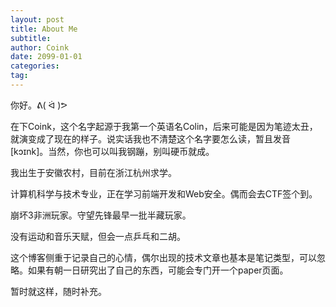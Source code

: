 ```yaml
---
layout: post
title: About Me
subtitle: 
author: Coink
date: 2099-01-01
categories:
tag:
---
```


你好。ᕕ( ᐛ )ᕗ

在下Coink，这个名字起源于我第一个英语名Colin，后来可能是因为笔迹太丑，就演变成了现在的样子。说实话我也不清楚这个名字要怎么读，暂且发音[kɔɪnk]。当然，你也可以叫我钢蹦，别叫硬币就成。

我出生于安徽农村，目前在浙江杭州求学。

计算机科学与技术专业，正在学习前端开发和Web安全。偶而会去CTF签个到。

崩坏3非洲玩家。守望先锋最早一批半藏玩家。

没有运动和音乐天赋，但会一点乒乓和二胡。

这个博客侧重于记录自己的心情，偶尔出现的技术文章也基本是笔记类型，可以忽略。如果有朝一日研究出了自己的东西，可能会专门开一个paper页面。

暂时就这样，随时补充。